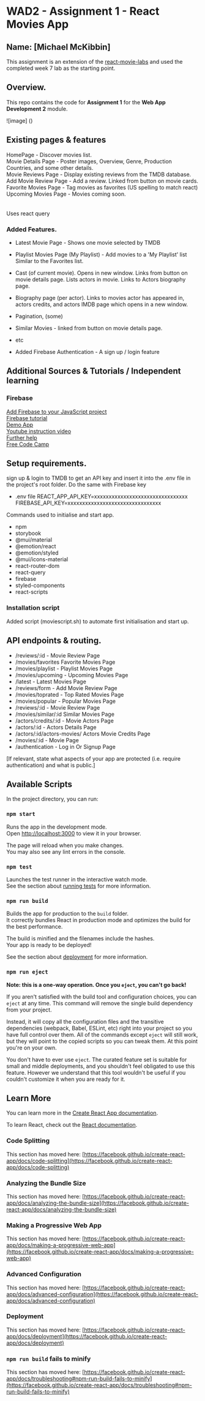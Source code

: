 # WAD2 - Assignment 1 - React Movies App

## Name: [Michael McKibbin]

This assignment is an extension of the [react-movie-labs](https://github.com/MichaelMcKibbin/react-movie-labs.git) and used the completed week 7 lab as the starting point.

## Overview.

This repo contains the code for **Assignment 1** for the **Web App Development 2** module.

![image] ()

## Existing pages & features

HomePage - Discover movies list.<br>
Movie Details Page - Poster images, Overview, Genre, Production Countries, and some other details.<br>
Movie Reviews Page - Display existing reviews from the TMDB database.<br>
Add Movie Review Page - Add a review. Linked from button on movie cards. <br>
Favorite Movies Page - Tag movies as favorites (US spelling to match react)<br>
Upcoming Movies Page - Movies coming soon.<br>
<br>
<br>
Uses react query<br>

### Added Features.

- Latest Movie Page - Shows one movie selected by TMDB
- Playlist Movies Page (My Playlist) - Add movies to a 'My Playlist' list<br>
  Similar to the Favorites list.
- Cast (of current movie). Opens in new window. Links from button on movie details page.
  Lists actors in movie. Links to Actors biography page.
- Biography page (per actor).
  Links to movies actor has appeared in, actors credits, and actors IMDB page which opens in a new window.
- Pagination, (some)
- Similar Movies - linked from button on movie details page.

- etc
- Added Firebase Authentication - A sign up / login feature<br>

## Additional Sources & Tutorials / Independent learning

### Firebase<br>

[Add Firebase to your JavaScript project](https://firebase.google.com/docs/web/setup#add-sdk-and-initialize)<br>
[Firebase tutorial](https://console.firebase.google.com/u/0/project/wad2-assignment-1/authentication)<br>
[Demo App](https://console.firebase.google.com/u/0/project/fir-demo-project/overview)<br>
[Youtube instruction video](https://www.youtube.com/watch?v=p9pgI3Mg-So&t=24s)<br>
[Further help](https://github.com/machadop1407/react-firebase-authentication/tree/main)
<br>
[Free Code Camp](https://www.freecodecamp.org/news/use-firebase-authentication-in-a-react-app/)<br>

## Setup requirements.

sign up & login to TMDB to get an API key and insert it into the .env file in the project's root folder.
Do the same with Firebase key

- .env file
  REACT_APP_API_KEY=xxxxxxxxxxxxxxxxxxxxxxxxxxxxxxxx
  FIREBASE_API_KEY=xxxxxxxxxxxxxxxxxxxxxxxxxxxxxxxx

Commands used to initialise and start app.

- npm
- storybook
- @mui/material
- @emotion/react
- @emotion/styled
- @mui/icons-material
- react-router-dom
- react-query
- firebase
- styled-components
- react-scripts

### Installation script

Added script (moviescript.sh) to automate first initialisation and start up.

## API endpoints & routing.

- /reviews/:id - Movie Review Page
- /movies/favorites Favorite Movies Page
- /movies/playlist - Playlist Movies Page
- /movies/upcoming - Upcoming Movies Page
- /latest - Latest Movies Page
- /reviews/form - Add Movie Review Page
- /movies/toprated - Top Rated Movies Page
- /movies/popular - Popular Movies Page
- /reviews/:id - Movie Review Page
- /movies/similar/:id Similar Movies Page
- /actors/credits/:id - Movie Actors Page
- /actors/:id - Actors Details Page
- /actors/:id/actors-movies/ Actors Movie Credits Page
- /movies/:id - Movie Page
- /authentication - Log in Or Signup Page

[If relevant, state what aspects of your app are protected (i.e. require authentication) and what is public.]

## Available Scripts

In the project directory, you can run:

### `npm start`

Runs the app in the development mode.\
Open [http://localhost:3000](http://localhost:3000) to view it in your browser.

The page will reload when you make changes.\
You may also see any lint errors in the console.

### `npm test`

Launches the test runner in the interactive watch mode.\
See the section about [running tests](https://facebook.github.io/create-react-app/docs/running-tests) for more information.

### `npm run build`

Builds the app for production to the `build` folder.\
It correctly bundles React in production mode and optimizes the build for the best performance.

The build is minified and the filenames include the hashes.\
Your app is ready to be deployed!

See the section about [deployment](https://facebook.github.io/create-react-app/docs/deployment) for more information.

### `npm run eject`

**Note: this is a one-way operation. Once you `eject`, you can't go back!**

If you aren't satisfied with the build tool and configuration choices, you can `eject` at any time. This command will remove the single build dependency from your project.

Instead, it will copy all the configuration files and the transitive dependencies (webpack, Babel, ESLint, etc) right into your project so you have full control over them. All of the commands except `eject` will still work, but they will point to the copied scripts so you can tweak them. At this point you're on your own.

You don't have to ever use `eject`. The curated feature set is suitable for small and middle deployments, and you shouldn't feel obligated to use this feature. However we understand that this tool wouldn't be useful if you couldn't customize it when you are ready for it.

## Learn More

You can learn more in the [Create React App documentation](https://facebook.github.io/create-react-app/docs/getting-started).

To learn React, check out the [React documentation](https://reactjs.org/).

### Code Splitting

This section has moved here: [https://facebook.github.io/create-react-app/docs/code-splitting](https://facebook.github.io/create-react-app/docs/code-splitting)

### Analyzing the Bundle Size

This section has moved here: [https://facebook.github.io/create-react-app/docs/analyzing-the-bundle-size](https://facebook.github.io/create-react-app/docs/analyzing-the-bundle-size)

### Making a Progressive Web App

This section has moved here: [https://facebook.github.io/create-react-app/docs/making-a-progressive-web-app](https://facebook.github.io/create-react-app/docs/making-a-progressive-web-app)

### Advanced Configuration

This section has moved here: [https://facebook.github.io/create-react-app/docs/advanced-configuration](https://facebook.github.io/create-react-app/docs/advanced-configuration)

### Deployment

This section has moved here: [https://facebook.github.io/create-react-app/docs/deployment](https://facebook.github.io/create-react-app/docs/deployment)

### `npm run build` fails to minify

This section has moved here: [https://facebook.github.io/create-react-app/docs/troubleshooting#npm-run-build-fails-to-minify](https://facebook.github.io/create-react-app/docs/troubleshooting#npm-run-build-fails-to-minify)
